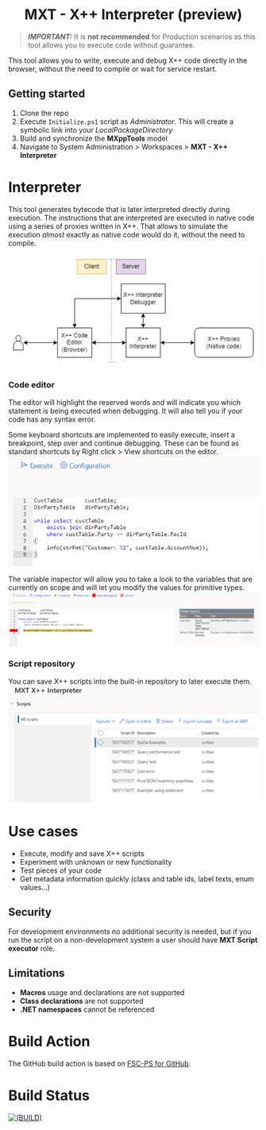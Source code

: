 <h1 align="center">MXT - X++ Interpreter (preview)</h1>

 > **_IMPORTANT:_** It is **not recommended** for Production scenarios as this tool allows you to execute code without guarantee.

This tool allows you to write, execute and debug X++ code directly in the browser, without the need to compile or wait for service restart.

## Getting started
1. Clone the repo
2. Execute `Initialize.ps1` script as *Administrator*. This will create a symbolic link into your *LocalPackageDirectory*
3. Build and synchronize the **MXppTools** model
4. Navigate to System Administration > Workspaces > **MXT - X++ Interpreter**

# Interpreter
This tool generates bytecode that is later interpreted directly during execution. The instructions that are interpreted are executed in native code using a series of proxies written in X++. That allows to simulate the execution *almost* exactly as native code would do it, without the need to compile.

![architecture](Assets/simple_arquitecture.png)

### Code editor
The editor will highlight the reserved words and will indicate you which statement is being executed when debugging. It will also tell you if your code has any syntax error.

Some keyboard shortcuts are implemented to easily execute, insert a breakpoint, step over and continue debugging. These can be found as standard shortcuts by Right click > View shortcuts on the editor.
![example](Assets/code_example.png)

The variable inspector will allow you to take a look to the variables that are currently on scope and will let you modify the values for primitive types.
![debugger](Assets/debugger.png)

### Script repository
You can save X++ scripts into the built-in repository to later execute them.
![repo](Assets/script_repo.png)

# Use cases
* Execute, modify and save X++ scripts
* Experiment with unknown or new functionality
* Test pieces of your code
* Get metadata information quickly (class and table ids, label texts, enum values...)

## Security
For development environments no additional security is needed, but if you run the script on a non-development system a user should have **MXT Script executor** role.

## Limitations
* **Macros** usage and declarations are not supported
* **Class declarations** are not supported
* **.NET namespaces** cannot be referenced

# Build Action
The GitHub build action is based on [FSC-PS for GitHub](https://github.com/fscpscollaborative/fscps).

# Build Status
[![(BUILD)](../../actions/workflows/build.yml/badge.svg)](../../actions/workflows/build.yml)
